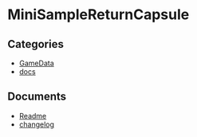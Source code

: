 # MiniSampleReturnCapsule

## Categories
- [GameData](./GameData/index.md)
- [docs](./docs/index.md)

## Documents
- [Readme](Readme.md)
- [changelog](changelog.md)